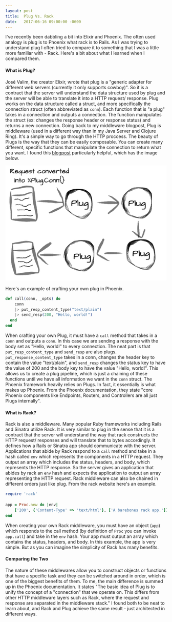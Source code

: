 ```yaml
---
layout: post
title:  Plug Vs. Rack
date:   2017-06-16 09:00:00 -0600
---
```

I've recently been dabbling a bit into Elixir and Phoenix. The often used analogy is plug is to Phoenix what rack is to Rails. As I was trying to understand plug I often tried to compare it to something that I was a little more familiar with - Rack. Here's a bit about what I learned when I compared them. 

#### What is Plug? 

José Valim, the creator Elixir, wrote that plug is a "generic adapter for different web servers (currently it only supports cowboy)". So it is a contract that the server will understand the data structure used by plug and the server will be able to translate it into a HTTP request/ response. Plug works on the data structure called a struct, and more specifically the connection struct (often abbreviated as `conn`). Each function that is "a plug" takes in a connection and outputs a connection. The function manipulates the struct (ex: changes the response header or response status) and returns a new connection. Going back to my middleware blogpost, Plug is middleware (used in a different way than in my Java Server and Clojure Ring). It's a simple way to go through the HTTP proccess. The beauty of Plugs is the way that they can be easily composable. You can create many different, specific functions that manipulate the connection to return what you want. I found this [blogpost](http://www.brianstorti.com/getting-started-with-plug-elixir/) particularly helpful, which has the image below. 


![Plug image](/assets/plug_image.png)

Here's an example of crafting your own plug in Phoenix. 

```elixir
def call(conn, _opts) do
    conn 
    |> put_resp_content_type("text/plain") 
    |> send_resp(200, "Hello, world!")
  end
end
```

When crafting your own Plug, it must have a `call` method that takes in a `conn` and outputs a `conn`. In this case we are sending a response with the body set as "Hello, world!" to every connection. The neat part is that `put_resp_content_type` and `send_resp` are also plugs. `put_response_content_type` takes in a conn, changes the header key to contain the value "text/plain", and `send_resp` changes the status key to have the value of 200 and the body key to have the value "Hello, world!". This allows us to create a plug pipeline, which is just a chaining of these functions until we have all information we want in the `conn` struct. The Phoenix framework heavily relies on Plugs. In fact, it essentially is what makes up Phoenix. From the Phoenix documentation, they state "core Phoenix components like Endpoints, Routers, and Controllers are all just Plugs internally". 


#### What is Rack? 

Rack is also a middleware. Many popular Ruby frameworks including Rails and Sinatra utilize Rack. It is very similar to plug in the sense that it is a contract that the server will understand the way that rack constructs the HTTP request/ responses and will translate that to bytes accordingly. It defines how a Rails or Sinatra app should communicate with the server. Applications that abide by Rack respond to a `call` method and take in a hash called `env` which represents the components in a HTTP request. They output an array which includes the status, headers, and body, which represents the HTTP response. So the server gives an application that abides by rack an `env` hash and expects the application to output an array representing the HTTP request. Rack middleware can also be chained in different orders just like plug. From the rack website here's an example. 

 
```ruby
require 'rack'
 
app = Proc.new do |env|
    ['200', {'Content-Type' => 'text/html'}, ['A barebones rack app.']]
end
```

When creating your own Rack middleware, you must have an object (`app`) which responds to the call method (by definition of `Proc` you can invoke `app.call`) and take in the `env` hash. Your app must output an array which contains the status, headers, and body. In this example, the app is very simple. But as you can imagine the simplicity of Rack has many benefits. 

#### Comparing the Two

The nature of these middlewares allow you to construct objects or functions that have a specific task and they can be switched around in order, which is one of the biggest benefits of them. To me, the main difference is summed up in the Phoenix documentation. It states "The basic idea of Plug is to unify the concept of a "connection" that we operate on. This differs from other HTTP middleware layers such as Rack, where the request and response are separated in the middleware stack." I found both to be neat to learn about, and Rack and Plug achieve the same result - just architected in different ways. 
 
